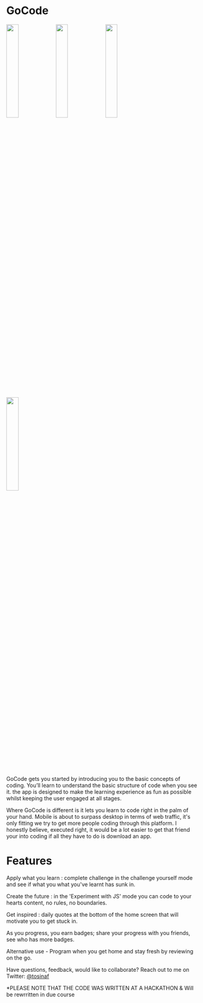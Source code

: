 GoCode
======

<img src="https://raw.github.com/TosinAF/GoCode/master/Screenshots/LaunchPage.png" height="25%" width="25%" />
<img src="https://raw.github.com/TosinAF/GoCode/master/Screenshots/LessonPicker.png" height="25%" width="25%" />
<img src="https://raw.github.com/TosinAF/GoCode/master/Screenshots/LessonView.png" height="25%" width="25%" />
<img src="https://raw.github.com/TosinAF/GoCode/master/Screenshots/ChallengeMode.png" height="25%" width="25%" />


GoCode gets you started by introducing you to the basic concepts of coding. You’ll learn to understand the basic structure of code when you see it. the app is designed to make the learning experience as fun as possible whilst keeping the user engaged at all stages.<br>

Where GoCode is different is it lets you learn to code right in the palm of your hand. Mobile is about to surpass desktop in terms of web traffic, it's only fitting we try to get more people coding through this platform. I honestly believe, executed right, it would be a lot easier to get that friend your into coding if all they have to do is download an app.<br>


Features
==

Apply what you learn : complete challenge in the challenge yourself mode and see if what you what you've learnt has sunk in.

Create the future : in the 'Experiment with JS' mode you can code to your hearts content, no rules, no boundaries.

Get inspired : daily quotes at the bottom of the home screen that will motivate you to get stuck in.

As you progress, you earn badges; share your progress with you friends, see who has more badges.

Alternative use - Program when you get home and stay fresh by reviewing on the go.


Have questions, feedback, would like to collaborate? Reach out to me on Twitter: [@tosinaf](https://twitter.com/tosinaf)

*PLEASE NOTE THAT THE CODE WAS WRITTEN AT A HACKATHON & Will be rewrritten in due course